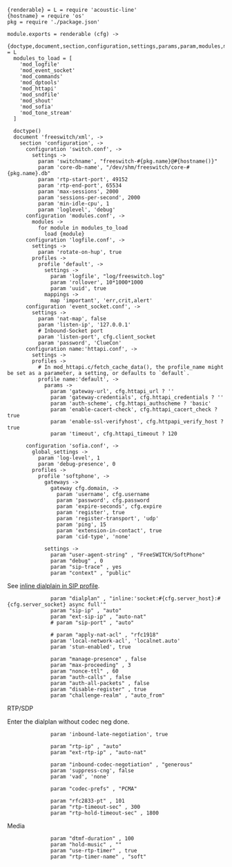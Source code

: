     {renderable} = L = require 'acoustic-line'
    {hostname} = require 'os'
    pkg = require './package.json'

    module.exports = renderable (cfg) ->
      {doctype,document,section,configuration,settings,params,param,modules,module,load,network_lists,list,node,global_settings,profiles,profile,mappings,map,context,extension,condition,action,macros,gateways,gateway} = L
      modules_to_load = [
        'mod_logfile'
        'mod_event_socket'
        'mod_commands'
        'mod_dptools'
        'mod_httapi'
        'mod_sndfile'
        'mod_shout'
        'mod_sofia'
        'mod_tone_stream'
      ]

      doctype()
      document 'freeswitch/xml', ->
        section 'configuration', ->
          configuration 'switch.conf', ->
            settings ->
              param 'switchname', "freeswitch-#{pkg.name}@#{hostname()}"
              param 'core-db-name', "/dev/shm/freeswitch/core-#{pkg.name}.db"
              param 'rtp-start-port', 49152
              param 'rtp-end-port', 65534
              param 'max-sessions', 2000
              param 'sessions-per-second', 2000
              param 'min-idle-cpu', 1
              param 'loglevel', 'debug'
          configuration 'modules.conf', ->
            modules ->
              for module in modules_to_load
                load {module}
          configuration 'logfile.conf', ->
            settings ->
              param 'rotate-on-hup', true
            profiles ->
              profile 'default', ->
                settings ->
                  param 'logfile', "log/freeswitch.log"
                  param 'rollover', 10*1000*1000
                  param 'uuid', true
                mappings ->
                  map 'important', 'err,crit,alert'
          configuration 'event_socket.conf', ->
            settings ->
              param 'nat-map', false
              param 'listen-ip', '127.0.0.1'
              # Inbound-Socket port
              param 'listen-port', cfg.client_socket
              param 'password', 'ClueCon'
          configuration name:'httapi.conf', ->
            settings ->
            profiles ->
              # In mod_httapi.c/fetch_cache_data(), the profile_name might be set as a parameter, a setting, or defaults to `default`.
              profile name:'default', ->
                params ->
                  param 'gateway-url', cfg.httapi_url ? ''
                  param 'gateway-credentials', cfg.httapi_credentials ? ''
                  param 'auth-scheme', cfg.httapi_authscheme ? 'basic'
                  param 'enable-cacert-check', cfg.httapi_cacert_check ? true
                  param 'enable-ssl-verifyhost', cfg.httpapi_verify_host ? true
                  param 'timeout', cfg.httapi_timeout ? 120

          configuration 'sofia.conf', ->
            global_settings ->
              param 'log-level', 1
              param 'debug-presence', 0
            profiles ->
              profile 'softphone', ->
                gateways ->
                  gateway cfg.domain, ->
                    param 'username', cfg.username
                    param 'password', cfg.password
                    param 'expire-seconds', cfg.expire
                    param 'register', true
                    param 'register-transport', 'udp'
                    param 'ping', 15
                    param 'extension-in-contact', true
                    param 'cid-type', 'none'

                settings ->
                  param "user-agent-string" , "FreeSWITCH/SoftPhone"
                  param "debug" , 0
                  param "sip-trace" , yes
                  param "context" , "public"

See [inline dialplain in SIP profile](https://wiki.freeswitch.org/wiki/Misc._Dialplan_Tools_InlineDialplan#SIP_Profile).

                  param "dialplan" , "inline:'socket:#{cfg.server_host}:#{cfg.server_socket} async full'"
                  param "sip-ip" , "auto"
                  param "ext-sip-ip" , "auto-nat"
                  # param "sip-port" , "auto"

                  # param "apply-nat-acl" , "rfc1918"
                  param 'local-network-acl', 'localnet.auto'
                  param 'stun-enabled', true

                  param "manage-presence" , false
                  param "max-proceeding" , 3
                  param "nonce-ttl" , 60
                  param "auth-calls" , false
                  param "auth-all-packets" , false
                  param "disable-register" , true
                  param "challenge-realm" , "auto_from"

RTP/SDP

Enter the dialplan without codec neg done.

                  param 'inbound-late-negotiation', true

                  param "rtp-ip" , "auto"
                  param "ext-rtp-ip" , "auto-nat"

                  param "inbound-codec-negotiation" , "generous"
                  param 'suppress-cng', false
                  param 'vad', 'none'

                  param "codec-prefs" , "PCMA"

                  param "rfc2833-pt" , 101
                  param "rtp-timeout-sec" , 300
                  param "rtp-hold-timeout-sec" , 1800

Media

                  param "dtmf-duration" , 100
                  param "hold-music" , ""
                  param "use-rtp-timer" , true
                  param "rtp-timer-name" , "soft"
